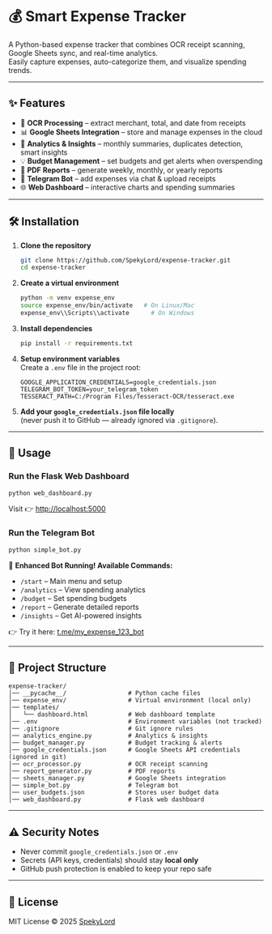 # 💰 Smart Expense Tracker

A Python-based expense tracker that combines OCR receipt scanning, Google Sheets sync, and real-time analytics.  
Easily capture expenses, auto-categorize them, and visualize spending trends.

---

## ✨ Features
- 📸 **OCR Processing** – extract merchant, total, and date from receipts  
- 📊 **Google Sheets Integration** – store and manage expenses in the cloud  
- 🧠 **Analytics & Insights** – monthly summaries, duplicates detection, smart insights  
- 💡 **Budget Management** – set budgets and get alerts when overspending  
- 📑 **PDF Reports** – generate weekly, monthly, or yearly reports  
- 🤖 **Telegram Bot** – add expenses via chat & upload receipts  
- 🌐 **Web Dashboard** – interactive charts and spending summaries  

---

## 🛠️ Installation

1. **Clone the repository**
   ```bash
   git clone https://github.com/SpekyLord/expense-tracker.git
   cd expense-tracker
   ```

2. **Create a virtual environment**
   ```bash
   python -m venv expense_env
   source expense_env/bin/activate   # On Linux/Mac
   expense_env\\Scripts\\activate      # On Windows
   ```

3. **Install dependencies**
   ```bash
   pip install -r requirements.txt
   ```

4. **Setup environment variables**  
   Create a `.env` file in the project root:
   ```env
   GOOGLE_APPLICATION_CREDENTIALS=google_credentials.json
   TELEGRAM_BOT_TOKEN=your_telegram_token
   TESSERACT_PATH=C:/Program Files/Tesseract-OCR/tesseract.exe
   ```

5. **Add your `google_credentials.json` file locally**  
   (never push it to GitHub — already ignored via `.gitignore`).

---

## 🚀 Usage

### Run the Flask Web Dashboard
```bash
python web_dashboard.py
```
Visit 👉 [http://localhost:5000](http://localhost:5000)

### Run the Telegram Bot
```bash
python simple_bot.py
```

🤖 **Enhanced Bot Running! Available Commands:**
- `/start` – Main menu and setup  
- `/analytics` – View spending analytics  
- `/budget` – Set spending budgets  
- `/report` – Generate detailed reports  
- `/insights` – Get AI-powered insights  

👉 Try it here: [t.me/my_expense_123_bot](https://t.me/my_expense_123_bot)

---

## 📂 Project Structure
```
expense-tracker/
│── __pycache__/                 # Python cache files
│── expense_env/                 # Virtual environment (local only)
│── templates/
│   └── dashboard.html           # Web dashboard template
│── .env                         # Environment variables (not tracked)
│── .gitignore                   # Git ignore rules
│── analytics_engine.py          # Analytics & insights
│── budget_manager.py            # Budget tracking & alerts
│── google_credentials.json      # Google Sheets API credentials (ignored in git)
│── ocr_processor.py             # OCR receipt scanning
│── report_generator.py          # PDF reports
│── sheets_manager.py            # Google Sheets integration
│── simple_bot.py                # Telegram bot
│── user_budgets.json            # Stores user budget data
│── web_dashboard.py             # Flask web dashboard
```

---

## ⚠️ Security Notes
- Never commit `google_credentials.json` or `.env`  
- Secrets (API keys, credentials) should stay **local only**  
- GitHub push protection is enabled to keep your repo safe  

---

## 📜 License
MIT License © 2025 [SpekyLord](https://github.com/SpekyLord)
